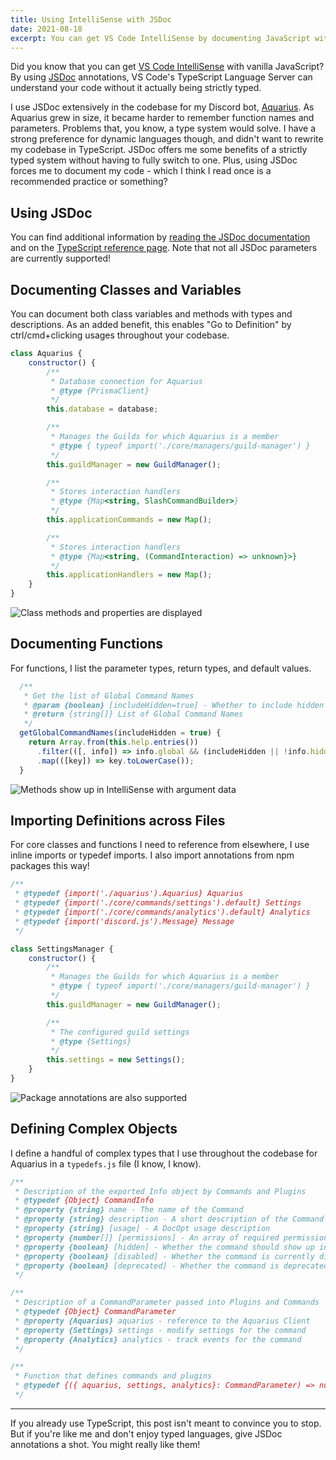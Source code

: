 ```yaml
---
title: Using IntelliSense with JSDoc
date: 2021-08-18
excerpt: You can get VS Code IntelliSense by documenting JavaScript with JSDoc - no TypeScript required!
---
```


Did you know that you can get [VS Code IntelliSense](https://code.visualstudio.com/docs/editor/intellisense) with vanilla JavaScript? By using [JSDoc](https://www.typescriptlang.org/docs/handbook/jsdoc-supported-types.html) annotations, VS Code's TypeScript Language Server can understand your code without it actually being strictly typed.

I use JSDoc extensively in the codebase for my Discord bot, [Aquarius](https://github.com/ianmitchell/aquarius). As Aquarius grew in size, it became harder to remember function names and parameters. Problems that, you know, a type system would solve. I have a strong preference for dynamic languages though, and didn't want to rewrite my codebase in TypeScript. JSDoc offers me some benefits of a strictly typed system without having to fully switch to one. Plus, using JSDoc forces me to document my code - which I think I read once is a recommended practice or something?

## Using JSDoc

You can find additional information by [reading the JSDoc documentation](https://jsdoc.app) and on the [TypeScript reference page](https://www.typescriptlang.org/docs/handbook/jsdoc-supported-types.html). Note that not all JSDoc parameters are currently supported!

## Documenting Classes and Variables

You can document both class variables and methods with types and descriptions. As an added benefit, this enables "Go to Definition" by ctrl/cmd+clicking usages throughout your codebase.

```javascript showLineNumbers
class Aquarius {
	constructor() {
		/**
		 * Database connection for Aquarius
		 * @type {PrismaClient}
		 */
		this.database = database;

		/**
		 * Manages the Guilds for which Aquarius is a member
		 * @type { typeof import('./core/managers/guild-manager') }
		 */
		this.guildManager = new GuildManager();

		/**
		 * Stores interaction handlers
		 * @type {Map<string, SlashCommandBuilder>}
		 */
		this.applicationCommands = new Map();

		/**
		 * Stores interaction handlers
		 * @type {Map<string, (CommandInteraction) => unknown}>}
		 */
		this.applicationHandlers = new Map();
	}
}
```

![Class methods and properties are displayed](/images/posts/jsdoc/classes.png)

## Documenting Functions

For functions, I list the parameter types, return types, and default values.

```javascript showLineNumbers
  /**
   * Get the list of Global Command Names
   * @param {boolean} [includeHidden=true] - Whether to include hidden commands
   * @return {string[]} List of Global Command Names
   */
  getGlobalCommandNames(includeHidden = true) {
    return Array.from(this.help.entries())
      .filter(([, info]) => info.global && (includeHidden || !info.hidden))
      .map(([key]) => key.toLowerCase());
  }
```

![Methods show up in IntelliSense with argument data](/images/posts/jsdoc/methods.png)

## Importing Definitions across Files

For core classes and functions I need to reference from elsewhere, I use inline imports or typedef imports. I also import annotations from npm packages this way!

```javascript showLineNumbers
/**
 * @typedef {import('./aquarius').Aquarius} Aquarius
 * @typedef {import('./core/commands/settings').default} Settings
 * @typedef {import('./core/commands/analytics').default} Analytics
 * @typedef {import('discord.js').Message} Message
 */

class SettingsManager {
	constructor() {
		/**
		 * Manages the Guilds for which Aquarius is a member
		 * @type { typeof import('./core/managers/guild-manager') }
		 */
		this.guildManager = new GuildManager();

		/**
		 * The configured guild settings
		 * @type {Settings}
		 */
		this.settings = new Settings();
	}
}
```

![Package annotations are also supported](/images/posts/jsdoc/package.png)

## Defining Complex Objects

I define a handful of complex types that I use throughout the codebase for Aquarius in a `typedefs.js` file (I know, I know).

```javascript showLineNumbers
/**
 * Description of the exported Info object by Commands and Plugins
 * @typedef {Object} CommandInfo
 * @property {string} name - The name of the Command
 * @property {string} description - A short description of the Command's function
 * @property {string} [usage] - A DocOpt usage description
 * @property {number[]} [permissions] - An array of required permissions for the command
 * @property {boolean} [hidden] - Whether the command should show up in the command list or not
 * @property {boolean} [disabled] - Whether the command is currently disabled or not
 * @property {boolean} [deprecated] - Whether the command is deprecated or not
 */

/**
 * Description of a CommandParameter passed into Plugins and Commands
 * @typedef {Object} CommandParameter
 * @property {Aquarius} aquarius - reference to the Aquarius Client
 * @property {Settings} settings - modify settings for the command
 * @property {Analytics} analytics - track events for the command
 */

/**
 * Function that defines commands and plugins
 * @typedef {({ aquarius, settings, analytics}: CommandParameter) => null} Command
 */
```

---

If you already use TypeScript, this post isn't meant to convince you to stop. But if you're like me and don't enjoy typed languages, give JSDoc annotations a shot. You might really like them!
